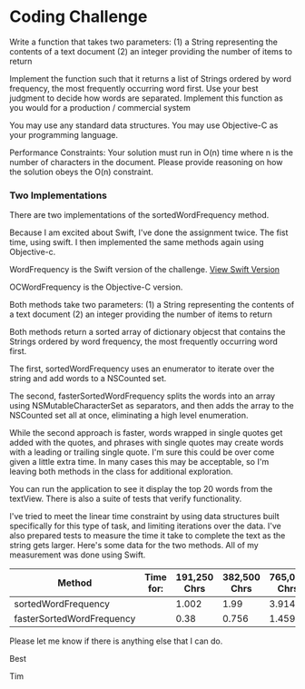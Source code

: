 # Coding Challenge

Write a function that takes two parameters:
(1) a String representing the contents of a text document
(2) an integer providing the number of items to return

Implement the function such that it returns a list of Strings ordered by word frequency, the most frequently occurring word first.
Use your best judgment to decide how words are separated.
Implement this function as you would for a production / commercial system

You may use any standard data structures.
You may use Objective-C as your programming language.

Performance Constraints:
Your solution must run in O(n) time where n is the number of characters in the document.
Please provide reasoning on how the solution obeys the O(n) constraint.


### Two Implementations

There are two implementations of the sortedWordFrequency method.

Because I am excited about Swift, I've done the assignment twice. The fist time, using swift. I then implemented the same methods again using Objective-c.

WordFrequency is the Swift version of the challenge. [View Swift Version](https://github.com/timstephenson/WordFrequency)

OCWordFrequency is the Objective-C version.

Both methods take two parameters:
(1) a String representing the contents of a text document
(2) an integer providing the number of items to return

Both methods return a sorted array of dictionary objecst that contains the Strings ordered by word frequency,
the most frequently occurring word first.

The first, sortedWordFrequency uses an enumerator to iterate over the string and add words
to a NSCounted set.

The second, fasterSortedWordFrequency splits the words into an array using NSMutableCharacterSet
as separators, and then adds the array to the NSCounted set all at once, eliminating a high level enumeration.

While the second approach is faster, words wrapped in single quotes get added with the quotes,
and phrases with single quotes may create words with a leading or trailing single quote. I'm sure this
could be over come given a little extra time. In many cases this may be acceptable, so I'm leaving
both methods in the class for additional exploration.

You can run the application to see it display the top 20 words from the textView. There is also a suite of tests that verify functionality.

I've tried to meet the linear time constraint by using data structures built specifically for this type of task, and limiting iterations over the data. I've also prepared tests to measure the time it take to complete the text as the string gets larger. Here's some data for the two methods. All of my measurement was done using Swift.


Method                      | Time for:  | 191,250 Chrs | 382,500 Chrs | 765,000 Chrs | 1,530,000 Chrs | 3,060,000 Chrs
----------------------------| ---------- | ------------ | ------------ | ------------ | -------------- | ----------------
sortedWordFrequency         |            | 1.002        | 1.99         | 3.914        | 8.02           | 15.985
fasterSortedWordFrequency   |            | 0.38         | 0.756        | 1.459        | 3.013          | 5.991

Please let me know if there is anything else that I can do.

Best

Tim

